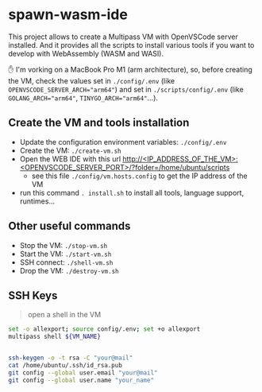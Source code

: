 # spawn-wasm-ide

This project allows to create a Multipass VM with OpenVSCode server installed. And it provides all the scripts to install various tools if you want to develop with WebAssembly (WASM and WASI).

✋ I'm vorking on a MacBook Pro M1 (arm architecture), so, before creating the VM, check the values set in `./config/.env` (like `OPENVSCODE_SERVER_ARCH="arm64"`) and set in `./scripts/config/.env` (like `GOLANG_ARCH="arm64"`, `TINYGO_ARCH="arm64"`...).

## Create the VM and tools installation

- Update the configuration environment variables: `./config/.env`
- Create the VM: `./create-vm.sh`
- Open the WEB IDE with this url [http://<IP_ADDRESS_OF_THE_VM>:<OPENVSCODE_SERVER_PORT>/?folder=/home/ubuntu/scripts](http://<IP_ADDRESS_OF_THE_VM>:8080/?folder=/home/ubuntu/scripts)
  - see this file `./config/vm.hosts.config` to get the IP address of the VM
- run this command `. install.sh` to install all tools, language support, runtimes...

## Other useful commands

- Stop the VM: `./stop-vm.sh`
- Start the VM: `./start-vm.sh`
- SSH connect: `./shell-vm.sh`
- Drop the VM: `./destroy-vm.sh`

## SSH Keys

> open a shell in the VM
```bash
set -o allexport; source config/.env; set +o allexport
multipass shell ${VM_NAME}
```

```bash

ssh-keygen -o -t rsa -C "your@mail"
cat /home/ubuntu/.ssh/id_rsa.pub
git config --global user.email "your@mail"
git config --global user.name "your_name"
```
